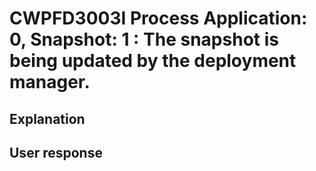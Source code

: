 # CWPFD3003I Process Application: 0, Snapshot: 1 : The snapshot is being updated by the deployment manager.

## Explanation

## User response